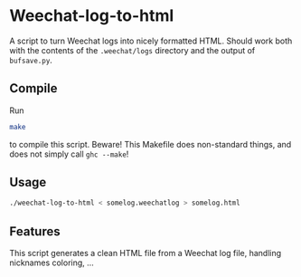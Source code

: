 # Weechat-log-to-html

A script to turn Weechat logs into nicely formatted HTML.
Should work both with the contents of the `.weechat/logs` directory and the output of `bufsave.py`.

## Compile

Run

```Bash
make
```
to compile this script. Beware! This Makefile does non-standard things, and
does not simply call `ghc --make`!

## Usage

```Bash
./weechat-log-to-html < somelog.weechatlog > somelog.html
```

## Features

This script generates a clean HTML file from a Weechat log file, handling nicknames coloring, …
